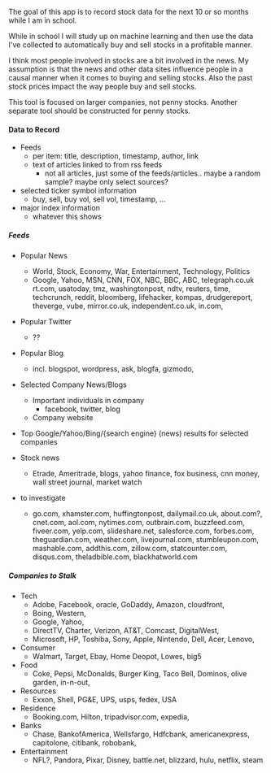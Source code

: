 The goal of this app is to record stock data for the next 10 or so months while I am in school.

While in school I will study up on machine learning and then use the data I've collected to automatically buy and sell stocks in a profitable manner.

I think most people involved in stocks are a bit involved in the news. My assumption is that the news and other data sites influence people in a causal manner when it comes to buying and selling stocks. Also the past stock prices impact the way people buy and sell stocks.

This tool is focused on larger companies, not penny stocks. Another separate tool should be constructed for penny stocks.

#### Data to Record 

- Feeds
   - per item: title, description, timestamp, author, link
   - text of articles linked to from rss feeds
      - not all articles, just some of the feeds/articles.. maybe a random sample? maybe only select sources?
- selected ticker symbol information
   - buy, sell, buy vol, sell vol, timestamp, ...
- major index information
   - whatever this shows
   
##### Feeds

- Popular News
   - World, Stock, Economy, War, Entertainment, Technology, Politics
   - Google, Yahoo, MSN, CNN, FOX, NBC, BBC, ABC, telegraph.co.uk rt.com, usatoday, tmz, washingtonpost, ndtv, reuters, time, techcrunch, reddit, bloomberg, lifehacker, kompas, drudgereport, theverge, vube, mirror.co.uk, independent.co.uk, in.com, 
- Popular Twitter
   - ??
- Popular Blog
   - incl. blogspot, wordpress, ask, blogfa, gizmodo, 
- Selected Company News/Blogs
   - Important individuals in company
      - facebook, twitter, blog
   - Company website
- Top Google/Yahoo/Bing/{search engine} (news) results for selected companies
- Stock news
   - Etrade, Ameritrade, blogs, yahoo finance, fox business, cnn money, wall street journal, market watch

- to investigate
   - go.com, xhamster.com, huffingtonpost, dailymail.co.uk, about.com?, cnet.com, aol.com, nytimes.com, outbrain.com, buzzfeed.com, fiveer.com, yelp.com, slideshare.net, salesforce.com, forbes.com, theguardian.com, weather.com, livejournal.com, stumbleupon.com, mashable.com, addthis.com, zillow.com, statcounter.com, disqus.com, theladbible.com, blackhatworld.com

##### Companies to Stalk

- Tech
   - Adobe, Facebook, oracle, GoDaddy, Amazon, cloudfront,
   - Boing, Western,
   - Google, Yahoo,
   - DirectTV, Charter, Verizon, AT&T, Comcast, DigitalWest,
   - Microsoft, HP, Toshiba, Sony, Apple, Nintendo, Dell, Acer, Lenovo,
- Consumer
   - Walmart, Target, Ebay, Home Deopot, Lowes, big5
- Food
   - Coke, Pepsi, McDonalds, Burger King, Taco Bell, Dominos, olive garden, in-n-out,
- Resources
   - Exxon, Shell, PG&E, UPS, usps, fedex, USA
- Residence
   - Booking.com, Hilton, tripadvisor.com, expedia, 
- Banks
   - Chase, BankofAmerica, Wellsfargo, Hdfcbank, americanexpress, capitolone, citibank, robobank, 
- Entertainment
   - NFL?, Pandora, Pixar, Disney, battle.net, blizzard, hulu, netflix, steam
